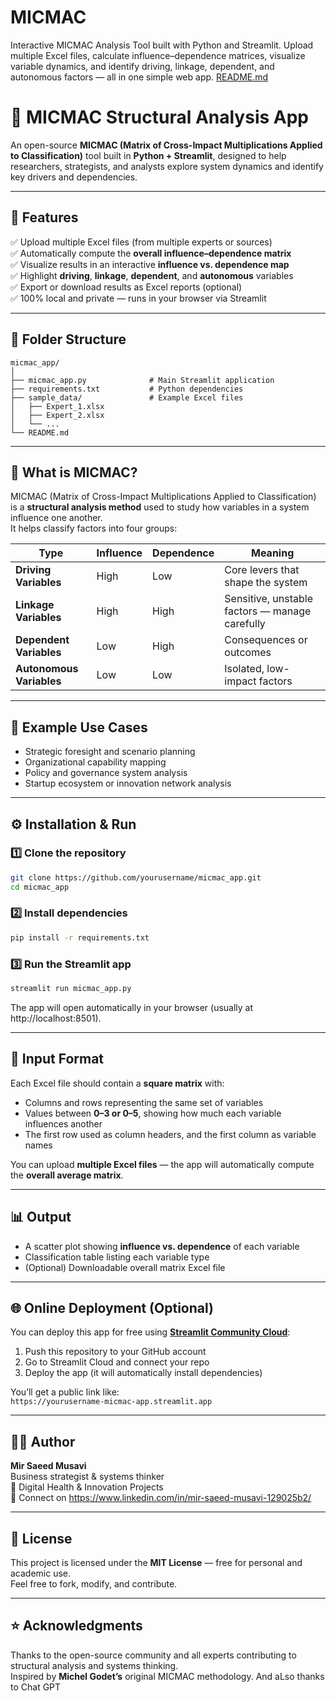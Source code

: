# MICMAC
Interactive MICMAC Analysis Tool built with Python and Streamlit. Upload multiple Excel files, calculate influence–dependence matrices, visualize variable dynamics, and identify driving, linkage, dependent, and autonomous factors — all in one simple web app.
[README.md](https://github.com/user-attachments/files/22706210/README.md)
# 🧩 MICMAC Structural Analysis App

An open-source **MICMAC (Matrix of Cross-Impact Multiplications Applied to Classification)** tool built in **Python + Streamlit**, designed to help researchers, strategists, and analysts explore system dynamics and identify key drivers and dependencies.

---

## 🚀 Features

✅ Upload multiple Excel files (from multiple experts or sources)  
✅ Automatically compute the **overall influence–dependence matrix**  
✅ Visualize results in an interactive **influence vs. dependence map**  
✅ Highlight **driving**, **linkage**, **dependent**, and **autonomous** variables  
✅ Export or download results as Excel reports (optional)  
✅ 100% local and private — runs in your browser via Streamlit  

---

## 📂 Folder Structure

```
micmac_app/
│
├── micmac_app.py              # Main Streamlit application
├── requirements.txt           # Python dependencies
├── sample_data/               # Example Excel files
│   ├── Expert_1.xlsx
│   ├── Expert_2.xlsx
│   └── ...
└── README.md
```

---

## 🧠 What is MICMAC?

MICMAC (Matrix of Cross-Impact Multiplications Applied to Classification) is a **structural analysis method** used to study how variables in a system influence one another.  
It helps classify factors into four groups:

| Type | Influence | Dependence | Meaning |
|------|------------|-------------|----------|
| **Driving Variables** | High | Low | Core levers that shape the system |
| **Linkage Variables** | High | High | Sensitive, unstable factors — manage carefully |
| **Dependent Variables** | Low | High | Consequences or outcomes |
| **Autonomous Variables** | Low | Low | Isolated, low-impact factors |

---

## 🧩 Example Use Cases

- Strategic foresight and scenario planning  
- Organizational capability mapping  
- Policy and governance system analysis  
- Startup ecosystem or innovation network analysis  

---

## ⚙️ Installation & Run

### 1️⃣ Clone the repository
```bash
git clone https://github.com/yourusername/micmac_app.git
cd micmac_app
```

### 2️⃣ Install dependencies
```bash
pip install -r requirements.txt
```

### 3️⃣ Run the Streamlit app
```bash
streamlit run micmac_app.py
```

The app will open automatically in your browser (usually at http://localhost:8501).

---

## 🧮 Input Format

Each Excel file should contain a **square matrix** with:
- Columns and rows representing the same set of variables  
- Values between **0–3 or 0–5**, showing how much each variable influences another  
- The first row used as column headers, and the first column as variable names

You can upload **multiple Excel files** — the app will automatically compute the **overall average matrix**.

---

## 📊 Output

- A scatter plot showing **influence vs. dependence** of each variable  
- Classification table listing each variable type  
- (Optional) Downloadable overall matrix Excel file

---

## 🌐 Online Deployment (Optional)

You can deploy this app for free using **[Streamlit Community Cloud](https://share.streamlit.io)**:

1. Push this repository to your GitHub account  
2. Go to Streamlit Cloud and connect your repo  
3. Deploy the app (it will automatically install dependencies)  

You’ll get a public link like:  
`https://yourusername-micmac-app.streamlit.app`

---

## 🧑‍💻 Author

**Mir Saeed Musavi**  
Business strategist & systems thinker  
📍 Digital Health & Innovation Projects  
💬 Connect on https://www.linkedin.com/in/mir-saeed-musavi-129025b2/

---

## 📜 License

This project is licensed under the **MIT License** — free for personal and academic use.  
Feel free to fork, modify, and contribute.

---

## ⭐ Acknowledgments

Thanks to the open-source community and all experts contributing to structural analysis and systems thinking.  
Inspired by **Michel Godet’s** original MICMAC methodology.
And aLso thanks to Chat GPT
